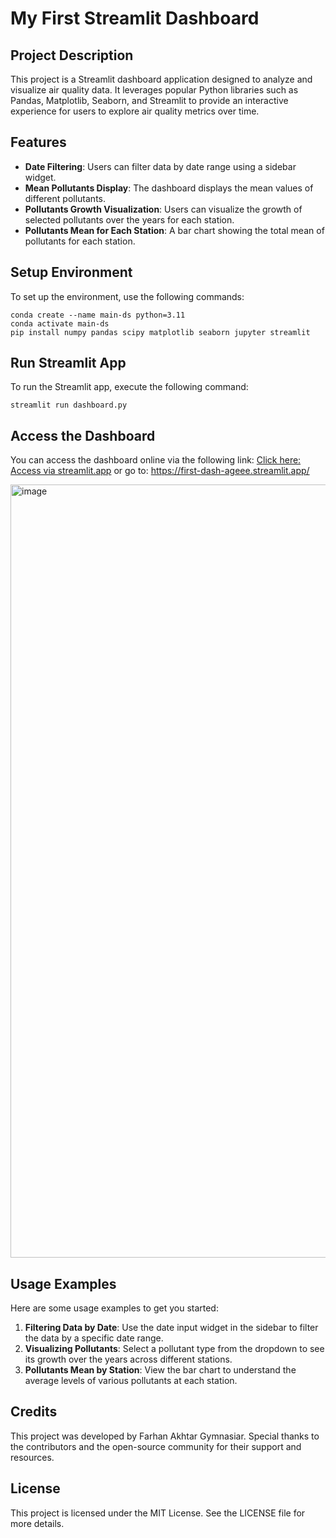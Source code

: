 # My First Streamlit Dashboard

## Project Description
This project is a Streamlit dashboard application designed to analyze and visualize air quality data. It leverages popular Python libraries such as Pandas, Matplotlib, Seaborn, and Streamlit to provide an interactive experience for users to explore air quality metrics over time.

## Features
- **Date Filtering**: Users can filter data by date range using a sidebar widget.
- **Mean Pollutants Display**: The dashboard displays the mean values of different pollutants.
- **Pollutants Growth Visualization**: Users can visualize the growth of selected pollutants over the years for each station.
- **Pollutants Mean for Each Station**: A bar chart showing the total mean of pollutants for each station.

## Setup Environment
To set up the environment, use the following commands:
```
conda create --name main-ds python=3.11
conda activate main-ds
pip install numpy pandas scipy matplotlib seaborn jupyter streamlit
```

## Run Streamlit App
To run the Streamlit app, execute the following command:
```
streamlit run dashboard.py
```


## Access the Dashboard
You can access the dashboard online via the following link:
[Click here: Access via streamlit.app](https://first-dash-ageee.streamlit.app/)
or go to: https://first-dash-ageee.streamlit.app/

<img width="1237" alt="image" src="https://github.com/Ageee26/first-dashboard-repo/assets/43106236/9188f73f-80ff-4f29-a22c-27fec408457f">

## Usage Examples
Here are some usage examples to get you started:
1. **Filtering Data by Date**: Use the date input widget in the sidebar to filter the data by a specific date range.
2. **Visualizing Pollutants**: Select a pollutant type from the dropdown to see its growth over the years across different stations.
3. **Pollutants Mean by Station**: View the bar chart to understand the average levels of various pollutants at each station.

## Credits
This project was developed by Farhan Akhtar Gymnasiar. Special thanks to the contributors and the open-source community for their support and resources.

## License
This project is licensed under the MIT License. See the LICENSE file for more details.
